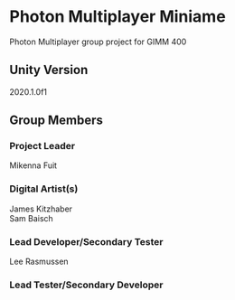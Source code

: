 # Photon Multiplayer Miniame
Photon Multiplayer group project for GIMM 400

## Unity Version
2020.1.0f1

## Group Members
### Project Leader
Mikenna Fuit

### Digital Artist(s)
James Kitzhaber  
Sam Baisch

### Lead Developer/Secondary Tester
Lee Rasmussen

### Lead Tester/Secondary Developer
